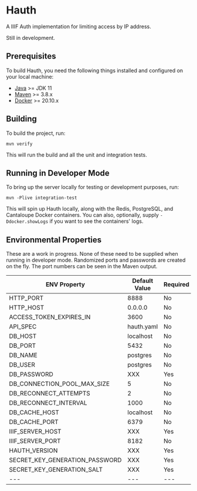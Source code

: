 # Hauth

A IIIF Auth implementation for limiting access by IP address.

Still in development.

## Prerequisites

To build Hauth, you need the following things installed and configured on your local machine:

* [Java](https://adoptopenjdk.net/) &gt;= JDK 11
* [Maven](https://maven.apache.org/download.cgi) &gt;= 3.8.x
* [Docker](https://www.docker.com/products/container-runtime) &gt;= 20.10.x

## Building

To build the project, run:

    mvn verify

This will run the build and all the unit and integration tests.

## Running in Developer Mode

To bring up the server locally for testing or development purposes, run:

    mvn -Plive integration-test

This will spin up Hauth locally, along with the Redis, PostgreSQL, and Cantaloupe Docker containers. You can also, optionally, supply `-Ddocker.showLogs` if you want to see the containers' logs.

## Environmental Properties

These are a work in progress. None of these need to be supplied when running in developer mode. Randomized ports and passwords are created on the fly. The port numbers can be seen in the Maven output.

| ENV Property | Default Value | Required |
| --- | --- | --- |
| HTTP_PORT | 8888 | No |
| HTTP_HOST | 0.0.0.0 | No |
| ACCESS_TOKEN_EXPIRES_IN | 3600 | No |
| API_SPEC | hauth.yaml | No |
| DB_HOST | localhost | No |
| DB_PORT | 5432 | No |
| DB_NAME | postgres | No |
| DB_USER | postgres | No |
| DB_PASSWORD | XXX | Yes |
| DB_CONNECTION_POOL_MAX_SIZE | 5 | No |
| DB_RECONNECT_ATTEMPTS | 2 | No |
| DB_RECONNECT_INTERVAL | 1000 | No |
| DB_CACHE_HOST | localhost | No |
| DB_CACHE_PORT | 6379 | No |
| IIIF_SERVER_HOST | XXX | Yes |
| IIIF_SERVER_PORT | 8182 | No |
| HAUTH_VERSION | XXX | Yes |
| SECRET_KEY_GENERATION_PASSWORD | XXX | Yes |
| SECRET_KEY_GENERATION_SALT | XXX | Yes |
| --- | --- | --- |
